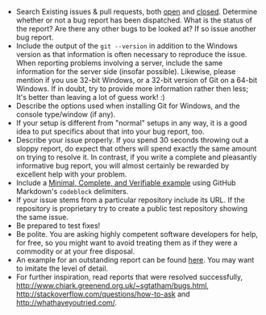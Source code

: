 * Search Existing issues & pull requests, both [open](https://github.com/git-for-windows/git/issues?q=is%3Aopen) and [closed](https://github.com/git-for-windows/git/issues?q=is%3Aclosed). Determine whether or not a bug report has been dispatched. What is the status of the report? Are there any other bugs to be looked at? If so issue another bug report. 
* Include the output of the `git --version` in addition to the Windows version as that information is often necessary to reproduce the issue. When reporting problems involving a server, include the same information for the server side (insofar possible). Likewise, please mention if you use 32-bit Windows, or a 32-bit version of Git on a 64-bit Windows. If in doubt, try to provide more information rather then less; It's better than leaving a lot of guess work! :)
* Describe the options used when installing Git for Windows, and the console type/window (if any).
* If your setup is different from "normal" setups in any way, it is a good idea to put specifics about that into your bug report, too.
* Describe your issue properly. If you spend 30 seconds throwing out a sloppy report, do expect that others will spend exactly the same amount on trying to resolve it. In contrast, if you write a complete and pleasantly informative bug report, you will almost certainly be rewarded by excellent help with your problem.
* Include a [Minimal, Complete, and Verifiable example](http://stackoverflow.com/help/mcve) using GitHub Markdown's `codeblock` delimiters.
* If your issue stems from a particular repository include its URL. If the repository is proprietary try to create a public test repository showing the same issue.
* Be prepared to test fixes!
* Be polite. You are asking highly competent software developers for help, for free, so you might want to avoid treating them as if they were a commodity or at your free disposal.
* An example for an outstanding report can be found [here](https://github.com/msysgit/msysgit/issues/206#issuecomment-44574988). You may want to imitate the level of detail.
* For further inspiration, read reports that were resolved successfully, http://www.chiark.greenend.org.uk/~sgtatham/bugs.html, http://stackoverflow.com/questions/how-to-ask and http://whathaveyoutried.com/.